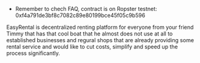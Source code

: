 - Remember to chech FAQ, contract is on Ropster testnet: 0xf4a791de3bf8c7082c89e80199bce45f05c9b596

EasyRental is decentralized renting platform for everyone from your friend Timmy that has that cool boat that he almost does not use at all to established businesses and regural shops that are already providing some rental service and would like to cut costs, simplify  and speed up the process significantly.</div>
